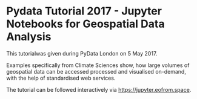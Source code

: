 # Pydata Tutorial 2017 - Jupyter Notebooks for Geospatial Data Analysis

This tutorialwas given during PyData London on 5 May 2017. <br>

Examples specifically from Climate Sciences show, how large volumes of geospatial data can be accessed processed and visualised  on-demand, with the help of standardised web services.  <br>


The tutorial can be followed interactively via
https://jupyter.eofrom.space. 
